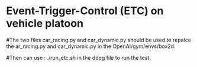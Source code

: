 Event-Trigger-Control (ETC) on vehicle platoon
===========
#The two files car_racing.py and car_dynamic.py should be used to repalce the ar_racing.py and car_dynamic.py in the OpenAI/gym/envs/box2d.




#Then can use : ./run_etc.sh in the ddpg file to run the test.
